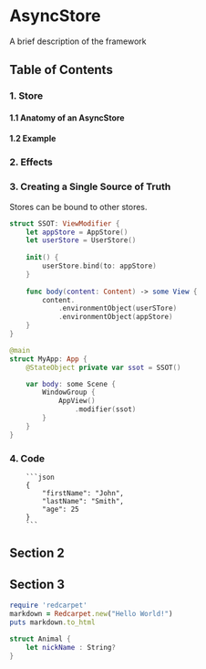 # AsyncStore

A brief description of the framework

## Table of Contents

### 1. Store
#### 1.1 Anatomy of an AsyncStore
#### 1.2 Example
### 2. Effects
### 3. Creating a Single Source of Truth

Stores can be bound to other stores.

```swift
struct SSOT: ViewModifier {
    let appStore = AppStore()
    let userStore = UserStore()
    
    init() {
        userStore.bind(to: appStore)
    }
    
    func body(content: Content) -> some View {
        content.
            .environmentObject(userSTore)
            .environmentObject(appStore)
    }
}
```

```swift
@main
struct MyApp: App {
    @StateObject private var ssot = SSOT()

    var body: some Scene {
        WindowGroup {
            AppView()
                .modifier(ssot)
        }
    }
}
```

### 4. Code

        ```json
        {
            "firstName": "John",
            "lastName": "Smith",
            "age": 25
        }
        ```

## Section 2

## Section 3

```ruby
require 'redcarpet'
markdown = Redcarpet.new("Hello World!")
puts markdown.to_html
```

```swift
struct Animal {
    let nickName : String?
}
```
